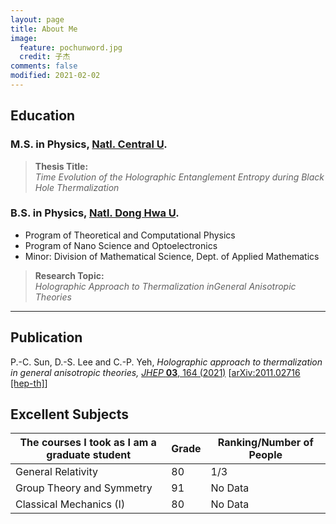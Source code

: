 ```yaml
---
layout: page
title: About Me
image:
  feature: pochunword.jpg
  credit: 子杰
comments: false
modified: 2021-02-02
---
```

## Education
### M.S. in Physics, [Natl. Central U](https://www.phy.ncu.edu.tw/en/%E9%A6%96%E9%A0%81-english/).

> **Thesis Title:** <br />
*Time Evolution of the Holographic Entanglement Entropy during Black Hole Thermalization*


### B.S. in Physics, [Natl. Dong Hwa U](https://phys.ndhu.edu.tw/).
- Program of Theoretical and Computational Physics
- Program of Nano Science and Optoelectronics
- Minor: Division of Mathematical Science, Dept. of Applied Mathematics

> **Research Topic:** <br />
*Holographic Approach to Thermalization inGeneral Anisotropic Theories*


---
## Publication
P.-C. Sun, D.-S. Lee and C.-P. Yeh, *Holographic approach to thermalization in general anisotropic theories,* [*JHEP* **03**, 164 (2021)](https://doi.org/10.1007/JHEP03(2021)164) [[arXiv:2011.02716 [hep-th]](https://inspirehep.net/literature/1828509)]

## Excellent Subjects
|The courses I took as I am a graduate student |  Grade  |   Ranking/Number of People  |
| --- | --- | --- |
|General Relativity                            |  80     | 1/3                         |
|Group Theory and Symmetry                     |  91     |   No Data                   |
|Classical Mechanics (I)                       |  80     |   No Data                   |
